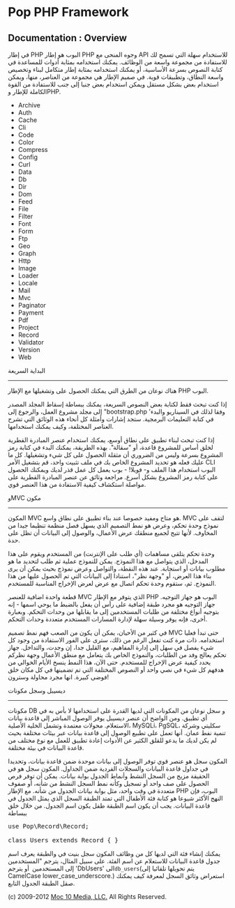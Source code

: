 Pop PHP Framework
=================

Documentation : Overview
------------------------

في إطار PHP البوب ​​هو إطار PHP وجوه المنحى مع API للاستخدام سهلة التي تسمح لك للاستفادة من مجموعة واسعة من الوظائف. يمكنك استخدامه بمثابة أدوات للمساعدة في كتابة النصوص بسرعة الأساسية، أو يمكنك استخدامه بمثابة إطار متكامل لبناء وتخصيص واسعة النطاق، وتطبيقات قوية. في صميم الإطار هي مجموعة من العناصر، منها، ويمكن استخدام بعض بشكل مستقل ويمكن استخدام بعض جنبا إلى جنب للاستفادة من القوة الكاملة للإطار وPHP.


* Archive
* Auth
* Cache
* Cli
* Code
* Color
* Compress
* Config
* Curl
* Data
* Db
* Dir
* Dom
* Feed
* File
* Filter
* Font
* Form
* Ftp
* Geo
* Graph
* Http
* Image
* Loader
* Locale
* Mail
* Mvc
* Paginator
* Payment
* Pdf
* Project
* Record
* Validator
* Version
* Web

البداية السريعة

----------

هناك نوعان من الطرق التي يمكنك الحصول على وتشغيلها مع الإطار PHP البوب.


إذا كنت تبحث فقط لكتابة بعض النصوص السريعة، يمكنك ببساطة إسقاط المجلد المصدر إلى مجلد مشروع العمل، والرجوع إلى "bootstrap.php 'وفقا لذلك في السيناريو والبدء في كتابة التعليمات البرمجية. ستجد إشارات وأمثلة كل أنحاء هذه الوثائق التي تشرح العناصر المختلفة، وكيف يمكنك استخدامها.


إذا كنت تبحث لبناء تطبيق على نطاق أوسع، يمكنك استخدام عنصر المبادرة القطرية لخلق أساس للمشروع قاعدة، أو "سقالة". بهذه الطريقة، يمكنك البدء في كتابة رمز المشروع بسرعة وليس من الضروري أن مثقلة الحصول على كل شيء وتشغيلها. كل ما عليك فعله هو تحديد المشروع الخاص بك في ملف تثبيت واحد، قم بتشغيل الأمر CLI البوب ​​استخدام هذا الملف و- فويلا! - بوب يعمل كل عمل قذر لديك ويمكنك الحصول على كتابة رمز المشروع بشكل أسرع. مراجعة وثائق عن عنصر المبادرة القطرية على مواصلة استكشاف كيفية الاستفادة من هذا العنصر قوي.

وMVC مكون

-----------------

المكون MVC هو متاح ومفيد خصوصا عند بناء تطبيق على نطاق واسع. MVC لتقف على نموذج وحدة تحكم، وعرض هو نمط التصميم الذي يسهل فصل منظمة تنظيما جيدا من المخاوف. لأنها تتيح لجميع منطقك عرض الأعمال، والوصول إلى البيانات أن تظل على حدة.


وحدة تحكم يتلقى مساهمات (أي طلب على الإنترنت) من المستخدم ويقوم على هذا المدخل، الذي يتواصل مع هذا النموذج. يمكن للنموذج عملية ثم طلب لتحديد ما هو مطلوب بيانات أو استجابة. عند هذه النقطة، والتواصل وعرض نموذج بحيث يمكن أن يرى بناء هذا العرض، أو "وجهة نظر"، استنادا إلى البيانات التي تم الحصول عليها من هذا النموذج. ثم، ستقوم وحدة تحكم اتصال مع عرض لعرض الإخراج المناسبة للمستخدم.

قطعة واحدة اضافية للعنصر MVC الذي يتوفر مع الإطار PHP البوب ​​هو جهاز التوجيه. جهاز التوجيه هو مجرد طبقة إضافية على رأس أن يفعل بالضبط ما يوحي اسمها - إنه بتوجيه أنواع مختلفة من طلبات المستخدمين إلى ما يقابلها من وحدات التحكم. وبعبارة أخرى، فإنه يوفر وسيلة سهلة لإدارة المسارات المستخدم متعددة وحدات التحكم.

في كثير من الأحيان، يمكن أن يكون من الصعب فهم نمط تصميم MVC حتى تبدأ فعليا استخدامه. ذات مرة كنت تفعل الرغم من ذلك، سترى على الفور الاستفادة من وجود كل شيء يفصل في سهل إلى إدارة المفاهيم، مع القليل جدا، إن وجدت، والتداخل. جهاز تحكم يعالج وفد من الطلبات، والنموذج الخاص بك يتعامل مع منطق الأعمال وجهة نظركم يحدد كيفية عرض الإخراج للمستخدم. حتى الآن، هذا النمط ينسخ الأيام الخوالي من هدفهم كل شيء في نصي واحد أو النصوص المختلفة التي تم تضمينها في كل مكان خلق فوضى كبيرة. انها مجرد محاولة وسترون!


ديسيبل وسجل مكونات

--------------------------

مكونات DB و سجل نوعان من المكونات التي لديها القدرة على استخدامها لا بأس به في أي تطبيق. ومن الواضح أن عنصر ديسيبل يوفر الوصول المباشر إلى قاعدة بيانات الاستعلام. محولات معتمدة وتشمل الخلية الأصلية، MySQLi، PgSQL، سكليتي وشركة تنمية نفط عمان. أنها تعمل على تطبيع الوصول إلى قاعدة بيانات عبر بيئات مختلفة بحيث لم يكن لديك ما يدعو للقلق الكثير عن الأدوات إعادة تطبيق للعمل مع نوع مختلف من قاعدة البيانات في بيئة مختلفة.


المكون سجل هو عنصر قوي توفر الوصول إلى بيانات موحدة ضمن قاعدة بيانات، وتحديدا في جداول قاعدة البيانات والسجلات الفردية ضمن الجداول. المكون سجل هو في الحقيقة مزيج من السجل النشط وأنماط الجدول بوابة بيانات. يمكن أن توفر فرص الحصول على صف واحد أو تسجيل وكأنه نمط السجل النشط من شأنه، أو صفوف متعددة في وقت واحد، مثل بوابة بيانات الجدول من شأنه. مع الإطار PHP البوب، فإن النهج الأكثر شيوعا هو كتابة فئة الأطفال التي تمتد الطبقة السجل الذي يمثل الجدول في قاعدة البيانات. يجب أن يكون اسم الطبقة طفل يكون اسم الجدول. من خلال خلق ببساطة


<pre>
use Pop\Record\Record;

class Users extends Record { }
</pre>

يمكنك إنشاء فئة التي لديها كل من وظائف المكون سجل بنيت في والطبقة يعرف اسم جدول قاعدة البيانات للاستعلام عن اسم الفئة. على سبيل المثال، يترجم "المستخدمين إلى المستخدمين` `أو يترجم 'DbUsers' الى` db_users `(يتم تحويلها تلقائيا إلى CamelCase lower_case_underscore.) استعراض وثائق السجل لمعرفة كيف يمكنك صقل الطبقة الجدول التابع.

(c) 2009-2012 [Moc 10 Media, LLC.](http://www.moc10media.com) All Rights Reserved.
